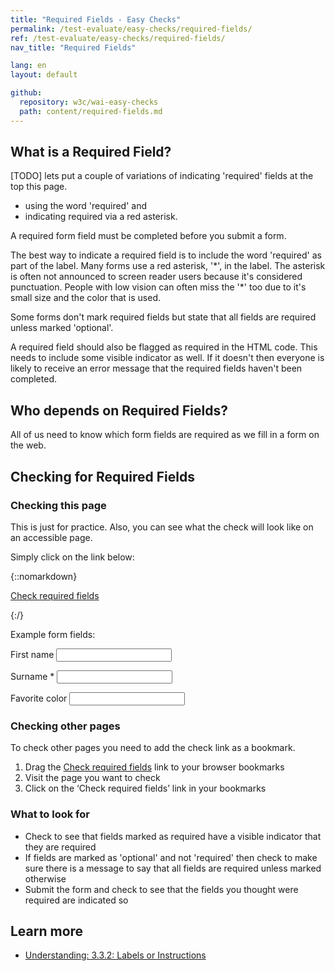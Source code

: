 ```yaml
---
title: "Required Fields - Easy Checks"
permalink: /test-evaluate/easy-checks/required-fields/
ref: /test-evaluate/easy-checks/required-fields/
nav_title: "Required Fields"

lang: en
layout: default

github:
  repository: w3c/wai-easy-checks
  path: content/required-fields.md
---
```


## What is a Required Field?

[TODO] lets put a couple of variations of indicating 'required' fields at the top this page.
* using the word 'required' and
* indicating required via a red asterisk.

A required form field must be completed before you submit a form.

The best way to indicate a required field is to include the word 'required' as part of the label. Many forms use a red asterisk, '\*', in the label. The asterisk is often not announced to screen reader users because it's considered punctuation. People with low vision can often miss the '\*' too due to it's small size and the color that is used.

Some forms don't mark required fields but state that all fields are required unless marked 'optional'.

A required field should also be flagged as required in the HTML code. This needs to include some visible indicator as well. If it doesn't then everyone is likely to receive an error message that the required fields haven't been completed.

## Who depends on Required Fields?

All of us need to know which form fields are required as we fill in a form on the web.

## Checking for Required Fields

### Checking this page

This is just for practice. Also, you can see what the check will look like on an accessible page.

Simply click on the link below:

{::nomarkdown}
<p>
  <a class="button active" href="javascript:void%20function(){document.querySelectorAll(%22%23wai-styles,%23wai-info-box,.required-span%22).forEach(function(a){a.remove()}),document.querySelector(%22body%22).insertAdjacentHTML(%22afterbegin%22,%22%3Cstyle%20id='wai-styles'%3E%23wai-info-box{z-index:1000;color:black;font-family:Noto%20Sans,Trebuchet%20MS,Helvetica%20Neue,Arial,sans-serif;border:solid%201px%20%23ddd;background-color:%23fff;box-shadow:0%204px%208px%200%20rgba(0,0,0,0.2),0%206px%2020px%200%20rgba(0,0,0,0.19);}%23wai-info-box%20header{font-weight:700;background-color:%23f2f2f2;color:%23005a6a;padding:8px%2016px;}%23wai-info-box%20header%20a{float:right;text-decoration:none}%23wai-info-box%20div{padding:8px%2016px;}.wai-more-info{position:fixed;bottom:5em;right:5em}.wai-error{position:fixed;width:40%25;top:40%25;left:50%25;transform:translate(-50%25,-50%25)}.required-span{display:block;width:fit-content;color:black;font-weight:bold;font-size:small;font-family:Noto%20Sans,Trebuchet%20MS,Helvetica%20Neue,Arial,sans-serif;background-color:%23eed009;padding:4px;speak:literal-punctuation}.required-label{outline:%23eed009%202px%20dashed}%3C/style%3E%22);const%20a=Array.prototype.slice.call(document.querySelectorAll(%22label%22)),b=[],c=[];if(a){for(let%20d,e=0;e%3Ca.length;e++){d=%22%22,(d=a[e].querySelector(%22input,select,textarea%22))%3F(d.required||a[e].innerText.search(/\*/))%26%26b.push({labelText:a[e].innerText,label:a[e],field:d}):a[e].getAttribute(%22for%22)%26%26(d=document.getElementById(a[e].getAttribute(%22for%22)),(d.required||0%3C=a[e].innerText.search(/\*/))%26%26b.push({labelText:a[e].innerText,label:a[e],field:d}));let%20f=[...a[e].innerText.matchAll(/\w{2,}/g)];f.forEach(a=%3E{c[a[0]]%3Fc[a[0]]++:c[a[0]]=1})}for(let%20d%20in%20c)if(2%3Cc[d]){let%20c=a.filter(function(a){return%200%3C=a.textContent.search(d)});if(0%3Cc.length)for(let%20a=0;a%3Cc.length;a++)b[c[a].innerText]||b.push({labelText:c[a].innerText,label:c[a],requiredText:d})}for(let%20a,c=0;c%3Cb.length;c++)a=b[c],a.requiredText%3F(a.label.classList.add(%22required-label%22),a.label.insertAdjacentHTML(%22afterbegin%22,%22%3Cspan%20class='required-span'%3ECorrectly%20marked%20with%20'%22+a.requiredText+%22'%3F%3C/span%3E%22)):(a.label.classList.add(%22required-label%22),a.label.insertAdjacentHTML(%22afterbegin%22,%22%3Cspan%20class='required-span'%3ERequired%20field%3C/span%3E%22))}document.querySelector(%22body%22).insertAdjacentHTML(%22beforeend%22,%22%3Caside%20id=\%22wai-info-box\%22%20class=\%22wai-more-info\%22%3E%3Cheader%3EFind%20out%20more%3Ca%20href='javascript:document.querySelectorAll(\%22%23wai-styles,%23wai-info-box,.required-span\%22).forEach(function(el){el.remove()});'%20aria-label='dismiss'%3EX%3C/a%3E%3C/header%3E%3Cdiv%3E%3Ca%20href=\%22https://w3.org/wai/easy-checks/required-fields/\%22%3EChecking%20Required%20Fields%3C/a%3E%3C/div%3E%3C/aside%3E%22)}();">Check required fields</a>
</p>
{:/}

Example form fields:

<form>
  <p>
    <label for="name1">First name</label>
    <input id="name1" required="required">
  </p>
  <p>
    <label for="name2">Surname *</label>
    <input id="name2">
  </p>
  <p>
    <label for="not-required">Favorite color</label>
    <input id="not-required">
  </p>
</form>

### Checking other pages

To check other pages you need to add the check link as a bookmark.

1. Drag the <a class="button active" href="javascript:void%20function(){document.querySelectorAll(%22%23wai-styles,%23wai-info-box,.required-span%22).forEach(function(a){a.remove()}),document.querySelector(%22body%22).insertAdjacentHTML(%22afterbegin%22,%22%3Cstyle%20id='wai-styles'%3E%23wai-info-box{z-index:1000;color:black;font-family:Noto%20Sans,Trebuchet%20MS,Helvetica%20Neue,Arial,sans-serif;border:solid%201px%20%23ddd;background-color:%23fff;box-shadow:0%204px%208px%200%20rgba(0,0,0,0.2),0%206px%2020px%200%20rgba(0,0,0,0.19);}%23wai-info-box%20header{font-weight:700;background-color:%23f2f2f2;color:%23005a6a;padding:8px%2016px;}%23wai-info-box%20header%20a{float:right;text-decoration:none}%23wai-info-box%20div{padding:8px%2016px;}.wai-more-info{position:fixed;bottom:5em;right:5em}.wai-error{position:fixed;width:40%25;top:40%25;left:50%25;transform:translate(-50%25,-50%25)}.required-span{display:block;width:fit-content;color:black;font-weight:bold;font-size:small;font-family:Noto%20Sans,Trebuchet%20MS,Helvetica%20Neue,Arial,sans-serif;background-color:%23eed009;padding:4px;speak:literal-punctuation}.required-label{outline:%23eed009%202px%20dashed}%3C/style%3E%22);const%20a=Array.prototype.slice.call(document.querySelectorAll(%22label%22)),b=[],c=[];if(a){for(let%20d,e=0;e%3Ca.length;e++){d=%22%22,(d=a[e].querySelector(%22input,select,textarea%22))%3F(d.required||a[e].innerText.search(/\*/))%26%26b.push({labelText:a[e].innerText,label:a[e],field:d}):a[e].getAttribute(%22for%22)%26%26(d=document.getElementById(a[e].getAttribute(%22for%22)),(d.required||0%3C=a[e].innerText.search(/\*/))%26%26b.push({labelText:a[e].innerText,label:a[e],field:d}));let%20f=[...a[e].innerText.matchAll(/\w{2,}/g)];f.forEach(a=%3E{c[a[0]]%3Fc[a[0]]++:c[a[0]]=1})}for(let%20d%20in%20c)if(2%3Cc[d]){let%20c=a.filter(function(a){return%200%3C=a.textContent.search(d)});if(0%3Cc.length)for(let%20a=0;a%3Cc.length;a++)b[c[a].innerText]||b.push({labelText:c[a].innerText,label:c[a],requiredText:d})}for(let%20a,c=0;c%3Cb.length;c++)a=b[c],a.requiredText%3F(a.label.classList.add(%22required-label%22),a.label.insertAdjacentHTML(%22afterbegin%22,%22%3Cspan%20class='required-span'%3ECorrectly%20marked%20with%20'%22+a.requiredText+%22'%3F%3C/span%3E%22)):(a.label.classList.add(%22required-label%22),a.label.insertAdjacentHTML(%22afterbegin%22,%22%3Cspan%20class='required-span'%3ERequired%20field%3C/span%3E%22))}document.querySelector(%22body%22).insertAdjacentHTML(%22beforeend%22,%22%3Caside%20id=\%22wai-info-box\%22%20class=\%22wai-more-info\%22%3E%3Cheader%3EFind%20out%20more%3Ca%20href='javascript:document.querySelectorAll(\%22%23wai-styles,%23wai-info-box,.required-span\%22).forEach(function(el){el.remove()});'%20aria-label='dismiss'%3EX%3C/a%3E%3C/header%3E%3Cdiv%3E%3Ca%20href=\%22https://w3.org/wai/easy-checks/required-fields/\%22%3EChecking%20Required%20Fields%3C/a%3E%3C/div%3E%3C/aside%3E%22)}();">Check required fields</a> link to your browser bookmarks
2. Visit the page you want to check
3. Click on the ‘Check required fields’ link in your bookmarks

### What to look for

* Check to see that fields marked as required have a visible indicator that they are required
* If fields are marked as 'optional' and not 'required' then check to make sure there is a message to say that all fields are required unless marked otherwise
* Submit the form and check to see that the fields you thought were required are indicated so

## Learn more

* [Understanding: 3.3.2: Labels or Instructions](https://www.w3.org/WAI/WCAG22/Understanding/labels-or-instructions.html)